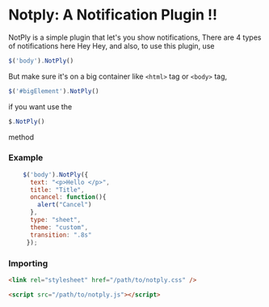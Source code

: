 # Notply: A Notification Plugin !!

NotPly is a simple plugin that let's you show notifications, There are 4 types of notifications here
Hey Hey, and also, to use this plugin, use 
```js
$('body').NotPly()
``` 
But make sure it's on a big container like <code>&lt;html></code> tag or <code>&lt;body></code> tag, 
```js
$('#bigElement').NotPly()
```

if you want use the 
```js
$.NotPly()
```
method

### Example

```js
    $('body').NotPly({
      text: "<p>Hello </p>",
      title: "Title",
      oncancel: function(){
        alert("Cancel")
      },
      type: "sheet",
      theme: "custom",
      transition: ".8s"
     });
```

### Importing

```html
<link rel="stylesheet" href="/path/to/notply.css" />
```

```html
<script src="/path/to/notply.js"></script>
```
